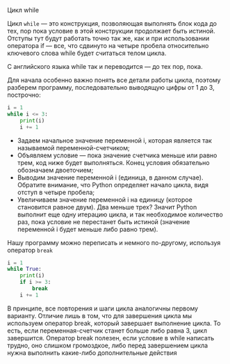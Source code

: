 Цикл while

Цикл `while` — это конструкция, позволяющая выполнять блок кода до тех, пор пока условие в этой конструкции продолжает быть истиной. Отступы тут будут работать точно так же, как и при использовании оператора if — все, что сдвинуто на четыре пробела относительно ключевого слова while будет считаться телом цикла.

С английского языка while так и переводится — до тех пор, пока.

Для начала особенно важно понять все детали работы цикла, поэтому разберем программу, последовательно выводящую цифры от 1 до 3, построчно:

```python
i = 1
while i <= 3:
    print(i)
    i += 1
```

- 3адаем начальное значение переменной i, которая является так называемой переменной-счетчиком;
- Объявляем условие — пока значение счетчика меньше или равно трем, код ниже будет выполняться. Конец условия обязательно обозначаем двоеточием;
- Выводим значение переменной i (единица, в данном случае). Обратите внимание, что Python определяет начало цикла, видя отступ в четыре пробела;
- Увеличиваем значение переменной i на единицу (которое становится равное двум). Два меньше трех? Значит Python выполнит еще одну итерацию цикла, и так необходимое количество раз, пока условие не перестанет быть истиной (значение переменной i будет меньше либо равно трем).

Нашу программу можно переписать и немного по-другому, используя оператор `break`

```python
i = 1
while True:
    print(i)
    if i >= 3:
        break
    i += 1
```

В принципе, все повторения и шаги цикла аналогичны первому варианту. Отличие лишь в том, что для завершения цикла мы используем оператор break, который завершает выполнение цикла. То есть, если переменная-счетчик станет больше либо равна 3, цикл завершится. Оператор break полезен, если условие в while написать трудно, оно слишком громоздкое, либо перед завершением цикла нужна выполнить какие-либо дополнительные действия
